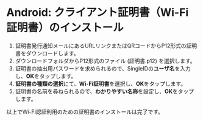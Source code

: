 # Android: クライアント証明書（Wi-Fi証明書）のインストール

1. 証明書発行通知メールにあるURLリンクまたはQRコードからP12形式の証明書をダウンロードします。
2. ダウンロードフォルダからP12形式のファイル (証明書.p12) を選択します。
3. 証明書の抽出用パスワードを求められるので、SingleIDの**ユーザ名**を入力し、**OK**をタップします。
4. **証明書の種類の選択**にて、**Wi-Fi証明書**を選択し、**OK**をタップします。
5. 証明書の名前を尋ねられるので、**わかりやすい名称**を設定し、**OK**をタップします。

以上でWi-Fi認証利用のための証明書のインストールは完了です。 